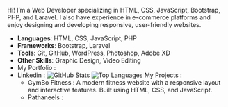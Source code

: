 Hi! I’m a Web Developer specializing in HTML, CSS, JavaScript, Bootstrap, PHP, and Laravel. I also have experience in e-commerce platforms and enjoy designing and developing responsive, user-friendly websites.
- **Languages**: HTML, CSS, JavaScript, PHP  
- **Frameworks**: Bootstrap, Laravel  
- **Tools**: Git, GitHub, WordPress, Photoshop, Adobe XD  
- **Other Skills**: Graphic Design, Video Editing
- My Portfolio :
- Linkedin : 
![GitHub Stats](https://github-readme-stats.vercel.app/api?username=<your-username>&show_icons=true&theme=radical)
![Top Languages](https://github-readme-stats.vercel.app/api/top-langs/?username=<your-username>&layout=compact&theme=radical)
My Projects :
    - GymBo Fitness :
      A modern fitness website with a responsive layout and interactive features. Built using HTML, CSS, and JavaScript.
    - Pathaneels :
